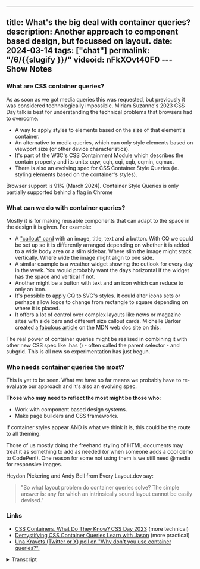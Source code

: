 ---
title: What's the big deal with container queries?
description: Another approach to component based design, but focussed on layout.
date: 2024-03-14
tags: ["chat"]
permalink: "/6/{{slugify }}/"
videoid: nFkXOvt40F0
---Show Notes
----------

### What are CSS container queries?

As as soon as we got media queries this was requested, but previously it was considered technologically impossible. Miriam Suzanne's 2023 CSS Day talk is best for understanding the technical problems that browsers had to overcome.

*   A way to apply styles to elements based on the size of that element's container.
*   An alternative to media queries, which can only style elements based on viewport size (or other device characteristics).
*   It's part of the W3C's CSS Containment Module which describes the contain property and its units: cqw, cqh, cqi, cqb, cqmin, cqmax.
*   There is also an evolving spec for CSS Container Style Queries (ie. styling elements based on the container's styles).

Browser support is 91% (March 2024). Container Style Queries is only partially supported behind a flag in Chrome

### What can we do with container queries?

Mostly it is for making reusable components that can adapt to the space in the design it is given. For example:

*   A ["callout" card](https://web.dev/patterns/layout/container-query-card) with an image, title, text and a button. With CQ we could be set up so it is differently arranged depending on whether it is added to a wide body area or a slim sidebar. Where slim the image might stack vertically. Where wide the image might align to one side.
*   A similar example is a weather widget showing the outlook for every day in the week. You would probably want the days horizontal if the widget has the space and vertical if not.
*   Another might be a button with text and an icon which can reduce to only an icon.
*   It's possible to apply CQ to SVG's styles. It could alter icons sets or perhaps allow logos to change from rectangle to square depending on where it is placed.
*   It offers a lot of control over complex layouts like news or magazine sites with side bars and different size callout cards. Michelle Barker created [a fabulous article](https://developer.mozilla.org/en-US/blog/getting-started-with-css-container-queries/) on the MDN web doc site on this.

The real power of container queries might be realised in combining it with other new CSS spec like :has () - often called the parent selector - and subgrid. This is all new so experimentation has just begun.

### Who needs container queries the most?

This is yet to be seen. What we have so far means we probably have to re-evaluate our approach and it's also an evolving spec.

**Those who may need to reflect the most might be those who:**

*   Work with component based design systems.
*   Make page builders and CSS frameworks.

If container styles appear AND is what we think it is, this could be the route to all theming.

Those of us mostly doing the freehand styling of HTML documents may treat it as something to add as needed (or when someone adds a cool demo to CodePen!). One reason for some not using them is we still need @media for responsive images.

Heydon Pickering and Andy Bell from Every Layout.dev say:

> "So what layout problem do container queries solve? The simple answer is: any for which an intrinsically sound layout cannot be easily devised."

### Links

*   [CSS Containers, What Do They Know? CSS Day 2023](https://www.youtube.com/watch?v=-Fw8GSksUIo) (more technical)
*   [Demystifying CSS Container Queries Learn with Jason](https://www.youtube.com/watch?v=eTTdl5CZDlo) (more practical)
*   [Una Kravets (Twitter or X) poll on "Why don't you use container queries?".](https://twitter.com/Una/status/1765764267066655050)

<details>
<summary>Transcript</summary>

\[00:00:05\] **Nathan Wrigley:** Welcome to the No Script show about modern frontend web design, where we look at what we can build today with minimal dependencies and skills.

Today we’re talking about CSS container queries. These mark a serious advancement in what browsers will allow us to do, but we are asking what does that mean for us right now? And in order to have that conversation, as always, I’m joined by David Waumsley. How you doing, David?

\[00:00:31\] **David Waumsley:** I’m very good. Yeah. You are back telling me how unfit you are feeling, but

\[00:00:36\] **Nathan Wrigley:** yes.

Yeah, indeed. I’m, I’m no longer the young sprightly chap I once was, but, anyway, that’s our propo of nothing. Let’s, let’s get on with the show today. CSS container queries, it’s all the rage as always. David puts together the show notes and I come along for the ride. I’m learning an awful lot as we’re producing these shows, and today was no exception because I genuinely didn’t know.

How far the browsers had come. So shall I just pop the screen up? Yeah, absolutely. And take it from there. I’ll just quickly say that everything we’re about to show on the screen is available on our website, so if there’s any points where you are listening to this or watching it on YouTube and you want to know what’s going on, the easiest way to find that is to go to the URL as we’re on show number six.

It’s dead easy. No script show slash six, and that will be the same for every episode. Number six, number seven, number eight, or whatever it may be. So here we are. What’s, yeah, what’s the big deal with container queries? Tell us, David. Yeah,

\[00:01:41\] **David Waumsley:** It’s allowed us, this, we must talk about the leading expert on this.

So the person to really get your information from is Miriam Suzanne, who’s one of the invited, experts on the CSS working group for this. And she’s done a lot of content and a lot of talks. So there are some links, actually the bottom of our show notes, which are two that I think are worth watching.

But the, it’s a kind of big deal because it’s allowed. Browsers to do something that they, that was considered impossible before because of the nature of browsers. The normal flow, which makes everything responsive by default, could be broken by, querying the container size as opposed to what we’ve had up to this point, which has been just media queries.

So if we need it to. You be responsive and we need things to display differently in our sizes than we use media queries. Now we’ve got this opportunity, haven’t we? To effectively, we could swap everything to container queries now, right? So yeah.

\[00:02:48\] **Nathan Wrigley:** Am I right in saying that if you were to adopt container queries in.

In the most part, you can get rid of media queries. There may be some edge cases where one still might be the best, case, but in most cases, the i the endeavor from now 2024 onwards is to move away from, querying the viewport, the, you know, what I’m talking about? Yes, And move it all over to, container query.

So encapsulating little sections instead of the whole view port. I would say that we’re

\[00:03:21\] **David Waumsley:** probably not moving to them. We could, but I would say that we’re moving much more to this intrinsic thing where, yeah, there’s a lot more flexibility with the units that we’ve got to, not even need to rely on the media queries, but weR#8217;ve got container queries, which according, you watched it as well, the good talk that does, which is containers, what do they know?

And it’s on the. 2023 CSS day. Anyway, there’s a link on our show notes to that, and she goes into the history about, really, since we got at media queries and we started to go responsive, people were instantly asking for a way to be able to. Change the styles based on the container, and it was considered impossible.

It would create loops within loops. And then there was, and she goes through the history of how that breakthrough came.

\[00:04:14\] **Nathan Wrigley:** could you just pause there for a minute because I thought that whole bit about it breaking. Like more or less everything on the internet. This, container query the loops in particular, do you have a full grasp of why that was?

Because this feels like the kind of thing, container queries, it feels like the kind of thing that people have been clamoring for, a decade or more. But the way that everything’s been built so far, there was this genuine concern that if container queries were implemented, then there’d be this.

Whole loop of things, which would essentially be recursive and never ending, and it would break almost every website that exists. I don’t really understand why that is, but that was a big concern. The browser manufacturers are saying, no, we can’t do this. It cannot be done. I. But now it seems to have been figured out.

which is nice.

\[00:05:06\] **David Waumsley:** Yeah. And I’ve only got Miriam’s explanation on it. The breakthrough came, they always thought it was impossible because of normal flow. So inline stuff just, goes downwards in the page of the, does the narrow, I. Viewport and it moves down and the idea of containing things in there would break stuff.

It take it outta the loop or cont have loops within loops. And somebody just came up with the fact that we actually can contain the inline size of something and then that kind of opened, it broke the ceiling on this and I really don’t understand the technicals of it. But, but we’ve got it now.

Should we just explain what it, What it is exactly. Yeah. Yes, please. Yeah, go for it. Yeah. there’s some, I’m just gonna read out actually the things that are in the show notes. So it is, a way of being able to apply styles to elements based on the size of that elements container rather than the view port.

It is an alternative to media queries, which can only style the elements based on the viewpoint width, which I’ve said it’s a part of the W three CS containment module. Which describes contain properties and its units. So we get a whole bunch of units for sizing things, right? So we get CQW for width.

We get CQH for height. We get CQI for inline cq B for block. we get CQ min and CQ max for min max, size with things. So we get a whole new bunch of units that come with this. The interesting thing I think about it is it’s an evolving spec at the moment because, and although this is only behind, as we record this, a flag in Chrome, there is container style queries, which are due to come.

And that is, and this opens up a lot, the ability to style elements based on the containers styles. So this could be a big deal for. Theme in the future, I think. Okay. Yeah.

\[00:07:10\] **Nathan Wrigley:** you’ve just put in there that at the moment, 91% as of March, 2024 of browsers have support for this. I didn’t really in look into that in depth, but I’m guessing that 91% encapsulates most of the.

Browsers that most of the people that are using, so Chrome, Firefox, et cetera, edge, so that nine per missing percent is, fairly redundant. I know that it’s 9%, which is actually quite a lot, but, have you got an, intuition that. Broadly speaking, you can move over to this without worrying too much.

\[00:07:45\] **David Waumsley:** Yeah, I mean it’s, I think you can, I think people are, if you don’t need to support ie. And, most of the new stuff that we’ve got, it isn’t supported by IE. And it’s gonna die up fairly soon. I think some of the issues might be with, safari, on. Some of those can’t be updated because they’re dependent on the, operating system itself.

So if you need to support some people going back on older iPhones or stuff, that might be a bit of an issue. Okay. but yeah, we should talk about the next thing, really, where we can, what we can do with these things.

\[00:08:21\] **Nathan Wrigley:** Yeah. C can I ask, before we do that, can I just smuggle in a question which will lead directly onto this?

I guess it’s not even a question, it’s just a description. Of how it’s different. So in the old world where we were using media queries, the only option that we had available to us was the width of the entire viewport. So yes, broadly speaking, the width of the browser. if it was.

1000 pixels and it dropped down to 900. Somewhere in between that, let’s say 950 or something, you could put a media query and you could change the styling, but it’s based on that one feature, the width of the, window, for want of a better word, the viewpoint at that exact moment. This opens up. More or less identical functionality, but on a individual part within that viewport.

So it could be, I don’t know, a card over here and another card next to it and an image, what have you, a paragraph, anything. So we can, be more refined. We can, instead of just worrying about the whole thing, we can be more refined and adapt things, make them hide, show change, font size, and what have you, based upon the width of that thing.

Within the main viewpoint, and that’s the point of it, right? Just it’s more granular. It gives us a more. Publisher, Think magazine option.

\[00:09:40\] **David Waumsley:** yeah. A absolutely. it does lead to something else. people are very used to using container as the name for something that will mark up in the HTML two style than that.

And now we have to think a little bit about that because Container now has become its own spec, if you like, I think people all often used to call wrappers or containers is what we often use to contain something where. treating that with media queries or just normal flow where It’s one extra element. We might need to change our name in a little bit. Now we have container queries where container means something else now, I think.

\[00:10:17\] **Nathan Wrigley:** Yeah, and, I guess it’s important to point out at this point that container is the really the right word, because you are. You are using the children of a container to go back up the dome and look at something outside of it.

So you know, it might be a paragraph, but you’re asking the paragraph to look at its container to figure out what it should be. So it’s asking questions of its parents, if you like. Yeah. And presumably

\[00:10:44\] **David Waumsley:** it can make any element you want the container for the thing that you are styling,

\[00:10:49\] **Nathan Wrigley:** Yeah. So you could go, you could really get granular.

It could, it could, it could go all the way down, couldn’t it? Okay, great. Yeah. Sorry, I’ve interrupted. Carry on.

\[00:10:56\] **David Waumsley:** No, and in some ways the examples, and you’ll probably bring some up on here, of how people are using, it’s the, standard example, I think we’ve even talked about this before, is the kind of call out card and the MDM records actually has.

If you can pull that up. Yeah. So let me just make

\[00:11:12\] **Nathan Wrigley:** sure on the screen if I got the right one. Is it this one you wanted to show at this point or was it the other one? I

\[00:11:17\] **David Waumsley:** think it’s the other one I think. Yes. Okay. That one. Yes, that’s it. okay, there is on the, yeah, nd n records there, the documents there.

There is a nice example which folks are watching this will be able to see where, this is the card example where you. this is where we’re still carrying on with components because now we can change the inline size of a container. We can make the content in that respond to the size that’s available to that container.

So what we’re seeing on the screen here is a card that when it’s got the room, we may have the image over to one side and a title to the right off that with some. Copy and maybe a button. But if that container then needs to move into a sidebar with less space or another design entirely where it has less space, then it will adapt.

So this is adapting where it’s got smaller space. So the image is going on the top on this example, the. Main body text has disappeared. ’cause there isn’t the space, it’s just leaving the title and the button. And I think that’s probably the, did I explain that well? I dunno.

\[00:12:23\] **Nathan Wrigley:** Yeah. Yeah. I guess if you’re listening to this and there’s no audio, it’s exactly as David said.

I think the, yeah, the fact that the text disappears, it’s probably the key thing here, isn’t it? In that we’re quite used to seeing something like this, image left. Title, right body, right bottom below, all of that. That’s a fairly common layout. And then as it collapses before the, whole layout changes to be entirely vertical.

At some point, the intuition is now the text is just occupying too much space. We, want the image to be occupying the full height of the card. So now the text has taken up too much room. So let’s just. Get rid of the text so that the bottom doesn’t look like it’s floating in its own space. And, it’s fairly, it’s a fairly simple demonstration, but it works really well.

We’ll, put the links into the show notes. Yeah. But this is, yeah. And

\[00:13:10\] **David Waumsley:** yeah. And then a couple of similar examples with the same idea is a weather widget where you might have the days of the week where you’re saying it’s suddenly on these. Days and that if you’ve got the space for it, then you’re going to show these horizontally.

If it needs to go in a sidebar, it, you would have to create for that sidebar before we got container queries, a whole new setup. But here you can take one style at once and say, make it behave like this if it’s in a smaller space, and then it may stack horizontally or lose some of the stuff. And we’ve seen that as well.

And it’s used, on some designs where we may have a button. that will have text and an icon and then when it’s got less space, it’s just got the text. And when it’s got even less space, it’s just got the icon. So we could build those in with a container query rather than a media query and have that place wherever we like in our design.

So it’s this idea of this modularity where we can Bring these things into different designs and create our components out of it.

\[00:14:09\] **Nathan Wrigley:** Yeah, I guess, the example that’s on the screen, and again, apologies to those people listening. You can imagine that being repeated, I don’t know, in a three by three grid or something, where you’ve got three of these similar cards next to each other, but then of course on a news website, you may want a more or less identical card to keep.

Some attributes on the page. You, for example, you may wanna keep the body text, because it’s the headline, it’s the most important thing on the page. So at the beginning, it looks like everything else, but as you collapse it, it doesn’t lose the same features. And because it’s a container query rather than a view port query, it can behave in its own unique way, than all the other ones in the main grid, if you like.

So the first item could behave differently to the second, third, and fourth and, so on. yeah.

\[00:14:55\] **David Waumsley:** And you’ve got tab as well for another example, which again is on MD ed by, wonderful Michelle Barker, who’s created a good explanation of this. And I don’t know if, for those who can see it, that makes a lot of sense.

But I think the big deal is if you’ve got a news site where maybe previously you would have certain news in a sidebar, and if you were using the view port widths, then you would need to treat that sidebar. Would have to move as you lost space, right? But here, what we can do within the sidebar, we can put those in containers and have them independently changed to the content that might be in the main section area.

So a new site, it gives you so many different ways that you could treat those individual cards. they could be changing within the sidebar based on the container, not the view port, and also the main content area Could be styling some of those cards independently of that, and I think that’s the big deal.

\[00:15:52\] **Nathan Wrigley:** Yeah, it’s a pretty profound design actually. I really like it. the styling is incredibly basic just to illustrate what’s going on. But again. The links will be in the show notes, but what you’re seeing is a little bit what I just like what I just described, where you’ve got this main headline article, which when it’s in, let’s call it desktop, we’re gonna have to stop using those, terms, aren’t we?

where, when it’s in the, widest possible view, you’ve got one article. Occupying like the headline space, and then beneath it, there’s two more, and then beneath that, there’s four more. And as it collapses, it goes to one main and then two. But the orientation of the ones underneath it change. And then obviously as you collapse it to what we might describe as a mobile view, everything stacks and looks identical.

the only difference is that ones are higher up on the page, but the styling is identical for all of them. So it really offers you an opportunity to make. For those people who’ve got the space on their screen to make things stand out. And then where you don’t have the space just to make things look more or less like a list.

it’s really nice and very profound. yeah. Yeah. Yeah.

\[00:16:54\] **David Waumsley:** I think with a news like that, if I had a sidebar, which isn’t really showing on the example we’re looking at on the screen here, but it, I would imagine that if I wanted to keep the sidebar fixed quite small and compared two. The main content as it gets smaller, I might just turn these into links and get rid of all of the images independently in the sidebar, allowing more space in the main content area.

Yeah, you couldn’t do that independently before, so it does allow for that. But I know again. It’s little

\[00:17:23\] **Nathan Wrigley:** intuitions like that, isn’t it? The more that, you explore this and the more that you think about this, the more that these things occur to you. You know what to do with the sidebar?

Oh, I could try that now. As opposed to in the past it was just, that’s not possible. Okay. shall I take that off the screen or is there some, something else?

\[00:17:39\] **David Waumsley:** Yeah, take it off the, we can go back to notes. There was one more thing actually that I thought was a very cool example of what you could do with it, and that is because you.

With SVGs, it’s part of standards as well. Oh, we could make that a container and play, apply some of the sizes, styles to that. So in the example of a logo, it would be possible where you need that to be a rectangular logo laid out in a certain way. Have it when you’ve got that space, do that and then have it go to what a, a square with some of the elements in that logo changing or arranging themselves differently.

According to the space available. And I think that’s quite cool because you might, so

\[00:18:17\] **Nathan Wrigley:** just, to pick that apart, because an SVG is, a document basically. So it is got, it’s got, the component parts. It’s not just a flat image of, it’s, just data and the browser passes it and figures out how to display that data.

This is, it’s a document, so it’s made up of little bits. And because of that, you can query those little bits. And a perfect example, you just said you’re on a desktop, you’ve got a main navigation at the top, and you want a flat, rectangular letterbox style logo. But as you collapse it, it might be better to just have a centralized square logo.

And so you can do that on an SVG level. So you modify the actual. Image. It’s not like you’re swapping one image for a different one. You are actually modifying it. You can imagine people getting really granular with that so that as the browser is collapsed incrementally, the logo kind of morphs and moves around and little parts of it.

imagine you’ve got a logo with three circles and they’re in a triangle at the beginning, and you want ’em to all be in, in a horizontal line. You can imagine them being pulled out slowly, like an animation you might see. Yeah, that’s fun. That’s a really interesting idea.

\[00:19:29\] **David Waumsley:** Yeah, I thought, I’ve not seen, only a very basic example of that on Code Pen, but I think, yeah, something to explore.

It might take a lot of time, but the idea of this portable logo that will display the way you want it to display wherever it goes. Just, but you can

\[00:19:42\] **Nathan Wrigley:** imagine tools like Illustrator taking that work on for you. You can’t, you where you get an option to have it. Have it, in this orientation and even have that, the animation bit taken care of.

So if it’s this width, we want that one to eventually end up over there. And the, software will figure out the percentages that it’s got to work through to get it to, to get to that point in the correct amount of time. Anyway, I’m totally off piece now. I’m, but, fascinating. Fascinating. Okay.

we get excited about it. Should we

\[00:20:10\] **David Waumsley:** pull some cold water overall? Oh.

This is quite, the interesting thing for me, I think, I mean I’ll put that in the show notes, you may disagree. I think the people who are gonna be most interested in this or need to be thinking about it is the people who are doing component based, design systems, which I don’t think I’ll be investing that time in that particularly.

But if you are looking that way, particularly with the idea of style queries, and theme that might go on. So I think those people who are building those systems. We’ll probably start to need to think about these things. And also maybe page builders or CSS frameworks, they might change their na. Then probably need to start thinking about how they might be able to use this.

Because I think it is a bit of a, I hate to use the word game changer, Oh, I, actually think the interesting thing is from my own personals. Perspective. I don’t know if I would invest that much time in this. I think I, and I put their little quote in it. It’s behind, a paywall. this is Hayden Picker and Andy Bell from every layout dev.

And, I saw that quote and I think it sums up where I’ve gone with this. So they say, What layout problems do container query solve? This simple answer is any for which an intrinsically sound layout cannot easily be devised. I misread that, but same point and I thought, yeah, that’s where I’ve gone. To be honest, there’s been so much stuff in CSS that so many ways that we can not have to rely on query and stuff that we can build in flexibility with these.

Intrinsic methods that I would put all my efforts into that before I moved into some of this clever stuff that we can do with container queries. So that’s where I found myself with this.

\[00:22:11\] **Nathan Wrigley:** Yeah, I can imagine that. we, so we were looking, before we hit record at a variety of UK news website. So we looked at the BBC and the Guardian, and they, although my intuition, or your intuition I think was that they’re probably not using, this.

at the moment they’re probably using, the viewport and media queries and what have you. You can really see how this stuff would map well, but it would require quite a lot of backend CSS engineering, in order to make it work. But once you’ve set that up, then it’ll work beautifully on absolutely every device, and it’ll take away a lot of headaches and everything will be really straightforward.

But there will be. A lot of work to get that working. Yes. And the websites that you are building, maybe the client doesn’t have the budget for that. Maybe the client just doesn’t have that much content. It’s gonna be a much more, header, hero image and then a main section. And, and it doesn’t really fit into that.

All you need to do is collapse the text and collapse the content. So it might be a bit of overkill, but we’re after a, sorry, You go.

\[00:23:19\] **David Waumsley:** Oh, no, I, was just gonna say, Suzanne is almost the perfect person to describe what happens, so you can invest a lot of time on the perfect system.

She created a framework called Susie, of which of course, she says today, please don’t use my framework. Use the modern CSS. So we’ve always got that, and it’s how much you’re going to invest to save some time on your future projects against when that might need to change because you’ve. Saddled yourself to some kind of framework.

And most of the time I’m styling documents, mostly text, and I can get with intrinsic methods. So I can see how this is more important than probably a, although I got excited and thought I must need to know this inside out, I’ve realized that I need to know a lot more about CSS inside out and how I can avoid it.

And I think things like every layout, which is a way of simplifying as best as you can, using the less CSS to give your responsive. You meet your responsive needs. Using the least possible is the kind of approach that I’ve decided to go with this. There is one interesting thing, and I dunno if I actually put it on the show notes I should have done, but there was an interesting tweet, that was going out on X and it was by.

Kravitz. Okay. She’s a Google person who talks a lot on CSS, really clever person. She was asking, when are people using, are you using container queries? And I’ve not even thought about this before, but a couple of people replied, no, because we can’t, we haven’t got responsive images for it. They are still based, oh.

On the media queries and I thought, I’ve not even thought about that. And I thought, yes, it is a bit of a holdup on the moment for that. Okay. Yeah, that is a bit of a holdup.

\[00:24:58\] **Nathan Wrigley:** That’s interesting. Yeah. I do think the page builder crowd, you can well imagine that there must be quite a lot of talk and excitement in that space about this.

I don’t know quite how you would, in a visual way describe all of the different ways it’s gonna. collapse when the view port collapses. ’cause obviously each little part will be different or how they’d set that, that up in the ui. But their page builders are always looking for the next interesting thing, aren’t they?

To set themselves apart from their competitors and to also just make it so that you can have everything done in a u, in a. Gooey, it does feel like this is a good place for them to go. yes, we’re both from the WordPress space, so we understand, the limitations of some of those different technologies.

But ha, having, describing how that works will be interesting. rather than having a, a static image to show what that layout will look like. You might need something like, I don’t know, an animated, web P image or something like that to show how it will collapse, but I think that’s.

I’m sure that’ll be an area for growth in the future. Throw in grid. Yeah, throw in all of this and it’ll be really interesting.

\[00:26:07\] **David Waumsley:** I absolutely, I think, if theming comes with that, with the styles and being able to size things where somebody can grab and that’s, things like WordPress are very much about building these reusable patterns and the idea that you can just sling them where you like and it’ll adapt is a, real plus.

But, yeah, that I. That’s really, I think, all we can say on this. Yeah. Yeah. It’s a

\[00:26:28\] **Nathan Wrigley:** fascinating new technology and it’s in a browser, probably that you are using at the moment, so you can start exploring it. The links, as I said, will be in the show notes. It sounds David, as if you might be throwing Uma’s link in, to add it to the ones that we’ve got at the moment.

But all the videos that we described and all of the different things that we raised on the screen. I’ll be on the, the website, no script show. Yeah. And in this case slash number six. So yeah, I think we’ve done it. That was a, nice brief one.

\[00:26:59\] **David Waumsley:** Yeah. Next time I think we’ll be talking, it’s about time.

We’re gonna, I think, break from what we intended to do, which was to cover all the new features in CSS and HTML. But I think we need to have a break so we can talk about how we’re going to design this website that’s already out there.

\[00:27:15\] **Nathan Wrigley:** Yes. Which needs, who you wanted to do a good deal of TLC? Yeah. Yeah.

we keep forgetting to mention that the website is gonna be, under David’s purview ’cause he’s far more clever than I am. And, as we go through subjects, David’s gonna try and implement something of that. Into the website. So we haven’t covered a great deal that can be implemented thus far, but that’ll come and hopefully, in the year 2029, the website will look absolutely fabulous.

\[00:27:44\] **David Waumsley:** So I think next time we’re gonna be talking about, how do we start a web project? I know we’ve already started this one, but that’s what, we’ll discuss the next one. So I hope people will join us for that.

\[00:27:53\] **Nathan Wrigley:** Great. we’re done. We’ve wrapped up episode six. We will see you on episode seven.

Thanks, David. Nice chatting to you again. Bye.
</details>